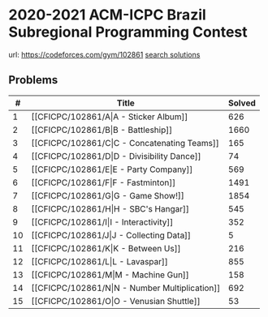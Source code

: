 # 2020-2021 ACM-ICPC Brazil Subregional Programming Contest

url: https://codeforces.com/gym/102861
[search solutions](https://www.google.com/search?q=Solution+OR+題解+2020-2021+ACM-ICPC+Brazil+Subregional+Programming+Contest)

## Problems

| # | Title | Solved |
| --- | --- | --- |
|1|[[CFICPC/102861/A\|A - Sticker Album]]|626|
|2|[[CFICPC/102861/B\|B - Battleship]]|1660|
|3|[[CFICPC/102861/C\|C - Concatenating Teams]]|165|
|4|[[CFICPC/102861/D\|D - Divisibility Dance]]|74|
|5|[[CFICPC/102861/E\|E - Party Company]]|569|
|6|[[CFICPC/102861/F\|F - Fastminton]]|1491|
|7|[[CFICPC/102861/G\|G - Game Show!]]|1854|
|8|[[CFICPC/102861/H\|H - SBC's Hangar]]|545|
|9|[[CFICPC/102861/I\|I - Interactivity]]|352|
|10|[[CFICPC/102861/J\|J - Collecting Data]]|5|
|11|[[CFICPC/102861/K\|K - Between Us]]|216|
|12|[[CFICPC/102861/L\|L - Lavaspar]]|855|
|13|[[CFICPC/102861/M\|M - Machine Gun]]|158|
|14|[[CFICPC/102861/N\|N - Number Multiplication]]|692|
|15|[[CFICPC/102861/O\|O - Venusian Shuttle]]|53|

